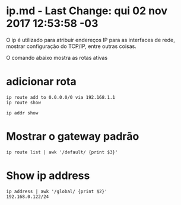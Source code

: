 # ip.md - Last Change: qui 02 nov 2017 12:53:58 -03

O ip é utilizado para atribuir endereços IP para as interfaces de rede,
mostrar configuração do TCP/IP, entre outras coisas.

O comando abaixo mostra as rotas ativas

# adicionar rota

    ip route add to 0.0.0.0/0 via 192.168.1.1
    ip route show

    ip addr show

# Mostrar o gateway padrão

    ip route list | awk '/default/ {print $3}'

# Show ip address

    ip address | awk '/global/ {print $2}'
    192.168.0.122/24


